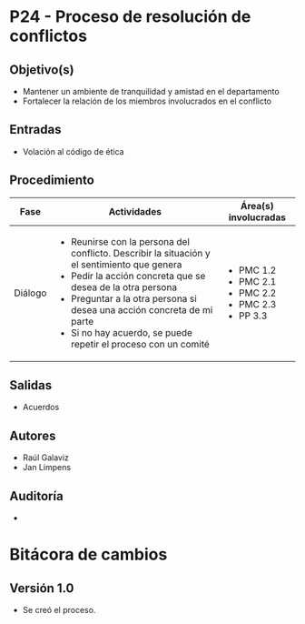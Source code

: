 # P24 - Proceso de resolución de conflictos

## Objetivo(s)

- Mantener un ambiente de tranquilidad y amistad en el departamento
- Fortalecer la relación de los miembros involucrados en el conflicto

## Entradas

- Volación al código de ética

## Procedimiento


<table>
  <thead>
    <th>Fase</th>
    <th>Actividades</th>
    <th>Área(s) involucradas</th>
  </thead>

  <tbody>
    <tr>
      <td>Diálogo</td>
      <td>
        <ul align="left">
        <li>Reunirse con la persona del conflicto. Describir la situación y el sentimiento que genera</li>
        <li>Pedir la acción concreta que se desea de la otra persona</li>
        <li>Preguntar a la otra persona si desea una acción concreta de mi parte</li>
        <li>Si no hay acuerdo, se puede repetir el proceso con un comité</li>
        </ul>
      </td>
      <td>
        <ul>
          <li>PMC 1.2</li>
          <li>PMC 2.1</li>
          <li>PMC 2.2</li>
          <li>PMC 2.3</li>
          <li>PP 3.3</li>
        </ul>
      </td>
    </tr>
  </tbody>
</table>

## Salidas

- Acuerdos

## Autores

- Raúl Galaviz
- Jan Limpens

## Auditoría

- 


# Bitácora de cambios

## Versión 1.0
  - Se creó el proceso.
